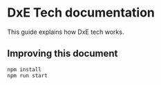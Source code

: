 # DxE Tech documentation

This guide explains how DxE tech works.

## Improving this document

```
npm install
npm run start
```
